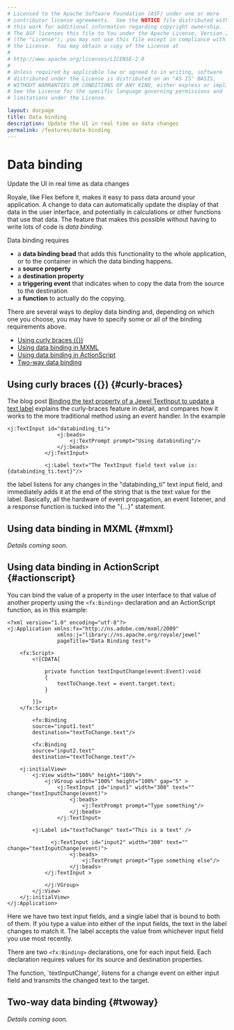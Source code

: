 ```yaml
---
# Licensed to the Apache Software Foundation (ASF) under one or more
# contributor license agreements.  See the NOTICE file distributed with
# this work for additional information regarding copyright ownership.
# The ASF licenses this file to You under the Apache License, Version 2.0
# (the "License"); you may not use this file except in compliance with
# the License.  You may obtain a copy of the License at
# 
# http://www.apache.org/licenses/LICENSE-2.0
# 
# Unless required by applicable law or agreed to in writing, software
# distributed under the License is distributed on an "AS IS" BASIS,
# WITHOUT WARRANTIES OR CONDITIONS OF ANY KIND, either express or implied.
# See the License for the specific language governing permissions and
# limitations under the License.

layout: docpage
title: Data binding
description: Update the UI in real time as data changes
permalink: /features/data-binding
---
```

# Data binding

Update the UI in real time as data changes

Royale, like Flex before it, makes it easy to pass data around your application. A change to data can automatically update the display of that data in the user interface, and potentially in calculations or other functions that use that data. The feature that makes this possible without having to write lots of code is *data binding*.

Data binding requires
 - a **data binding bead** that adds this functionality to the whole application, or to the container in which the data binding happens.
 - a **source property**
 - a **destination property**
 - a **triggering event** that indicates when to copy the data from the source to the destination
 - a **function** to actually do the copying.
 
 There are several ways to deploy data binding and, depending on which one you choose, you may have to specify some or all of the binding requirements above.

* [Using curly braces ({})](features/data-binding.html#curly-braces)
* [Using data binding in MXML](features/data-binding.html#mxml)
* [Using data binding in ActionScript](features/data-binding.html#actionscript)
* [Two-way data binding](features/data-binding.html#twoway)

## Using curly braces ({}) {#curly-braces}
The blog post <a href="https://royale.apache.org/binding-the-text-property-of-a-jewel-textinput-to-update-a-text-label/" target="_blank">Binding the text property of a Jewel TextInput to update a text label</a> explains the curly-braces feature in detail, and compares how it works to the more traditional method using an event handler. In the example

```
<j:TextInput id="databinding_ti">
                <j:beads>
                    <j:TextPrompt prompt="Using databinding"/>
                </j:beads>
            </j:TextInput>

            <j:Label text="The TextInput field text value is: {databinding_ti.text}"/>
```

the label listens for any changes in the "databinding_ti" text input field, and immediately adds it at the end of the string that is the text value for the label. Basically, all the hardware of event propagation, an event listener, and a response function is tucked into the "{...}" statement.

## Using data binding in MXML {#mxml}

_Details coming soon._
 


## Using data binding in ActionScript {#actionscript}
You can bind the value of a property in the user interface to that value of another property using the `<fx:Binding>` declaration and an ActionScript function, as in this example: 

```
<?xml version="1.0" encoding="utf-8"?>
<j:Application xmlns:fx="http://ns.adobe.com/mxml/2009"
				xmlns:j="library://ns.apache.org/royale/jewel"
				pageTitle="Data Binding test">
	
	<fx:Script>
		<![CDATA[

			private function textInputChange(event:Event):void
			{
				textToChange.text = event.target.text;
			}		

		]]>
	</fx:Script>
	
		<fx:Binding
		source="input1.text"
		destination="textToChange.text"/>
		
		<fx:Binding
		source="input2.text"
		destination="textToChange.text"/>
	
	<j:initialView>
		<j:View width="100%" height="100%">
			<j:VGroup width="100%" height="100%" gap="5" >		
				<j:TextInput id="input1" width="300" text="" change="textInputChange(event)">
					<j:beads>
						<j:TextPrompt prompt="Type something"/>
					</j:beads>			
				</j:TextInput>
				
        <j:Label id="textToChange" text="This is a text" />	
				
			  <j:TextInput id="input2" width="300" text="" change="textInputChange(event)">
					<j:beads>
						<j:TextPrompt prompt="Type something else"/>
					</j:beads>
		    </j:TextInput >
	
			</j:VGroup>	
		</j:View>
	</j:initialView>
</j:Application>
```

Here we have two text input fields, and a single label that is bound to both of them. If you type a value into either of the input fields, the text in the label changes to match it. The label accepts the value from whichever input field you use most recently.

There are two `<fx:Binding>` declarations, one for each input field. Each declaration requires values for its source and destination properties.

The function, `textInputChange', listens for a change event on either input field and transmits the changed text to the target.

## Two-way data binding {#twoway}

_Details coming soon._

